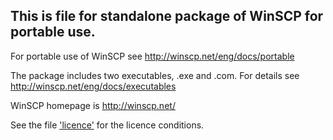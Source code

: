 ## This is file for standalone package of WinSCP for portable use.

For portable use of WinSCP see
http://winscp.net/eng/docs/portable

The package includes two executables, .exe and .com. For details see
http://winscp.net/eng/docs/executables

WinSCP homepage is http://winscp.net/

See the file ['licence'](#LICENSE) for the licence conditions.
